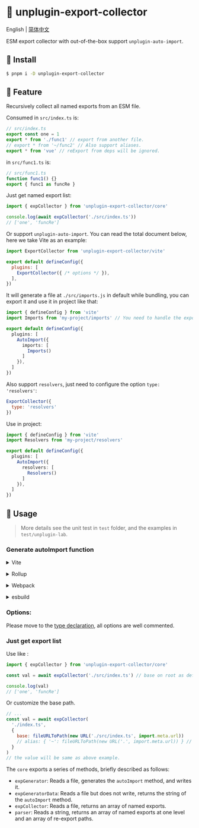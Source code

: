# :tada: unplugin-export-collector

English | [简体中文](./README-zh.md)

ESM export collector with out-of-the-box support `unplugin-auto-import`.

## :hammer: Install

```sh
$ pnpm i -D unplugin-export-collector
```

## :rocket: Feature

Recursively collect all named exports from an ESM file.

Consumed in `src/index.ts` is:

```js
// src/index.ts
export const one = 1
export * from './func1' // export from another file.
// export * from '~/func2' // Also support aliases.
export * from 'vue' // reExport from deps will be ignored.
```

in `src/func1.ts` is:

```js
// src/func1.ts
function func1() {}
export { func1 as funcRe }
```

Just get named export list:

```js
import { expCollector } from 'unplugin-export-collector/core'

console.log(await expCollector('./src/index.ts'))
// ['one', 'funcRe']
```

Or support `unplugin-auto-import`. You can read the total document below, here we take Vite as an example:

```js
import ExportCollector from 'unplugin-export-collector/vite'

export default defineConfig({
  plugins: [
    ExportCollector({ /* options */ }),
  ],
})
```

It will generate a file at `./src/imports.js` in default while bundling, you can export it and use it in project like that:

```ts
import { defineConfig } from 'vite'
import Imports from 'my-project/imports' // You need to handle the export files manually when bundling

export default defineConfig({
  plugins: [
    AutoImport({
      imports: [
        Imports()
      ]
    }),
  ]
})
```

Also support `resolvers`, just need to configure the option `type: 'resolvers'`:

```js
ExportCollector({
  type: 'resolvers'
})
```

Use in project:

```ts
import { defineConfig } from 'vite'
import Resolvers from 'my-project/resolvers'

export default defineConfig({
  plugins: [
    AutoImport({
      resolvers: [
        Resolvers()
      ]
    }),
  ]
})
```

## :wrench: Usage

> More details see the unit test in `test` folder, and the examples in `test/unplugin-lab`.

### Generate autoImport function

<details>
<summary>Vite</summary><br>

```ts
// vite.config.ts
import ExportCollector from 'unplugin-export-collector/vite'

export default defineConfig({
  plugins: [
    ExportCollector({ /* options */ }),
  ],
})
```

<br></details>

<details>
<summary>Rollup</summary><br>

```ts
// rollup.config.js
import ExportCollector from 'unplugin-export-collector/rollup'

export default {
  plugins: [
    ExportCollector({ /* options */ }),
    // other plugins
  ],
}
```

<br></details>

<details>
<summary>Webpack</summary><br>

```ts
// webpack.config.js
module.exports = {
  /* ... */
  plugins: [
    require('unplugin-export-collector/webpack').default({ /* options */ }),
  ],
}
```

<br></details>

<details>
<summary>esbuild</summary><br>

```ts
// esbuild.config.js
import { build } from 'esbuild'
import ExportCollector from 'unplugin-export-collector/esbuild'

build({
  /* ... */
  plugins: [
    ExportCollector({
      /* options */
    }),
  ],
})
```

<br></details>

### Options:

Please move to the [type declaration](./src/core/types.ts), all options are well commented.

### Just get export list

Use like :

```js
import { expCollector } from 'unplugin-export-collector/core'

const val = await expCollector('./src/index.ts') // base on root as default.

console.log(val)
// ['one', 'funcRe']
```

Or customize the base path.

```js
// ...
const val = await expCollector(
  './index.ts',
  {
    base: fileURLToPath(new URL('./src/index.ts', import.meta.url))
    // alias: { '~': fileURLToPath(new URL('.', import.meta.url)) } // Also support aliases.
  }
)
// the value will be same as above example.
```

The `core` exports a series of methods, briefly described as follows:

- `expGenerator`: Reads a file, generates the `autoImport` method, and writes it.
- `expGeneratorData`: Reads a file but does not write, returns the string of the `autoImport` method.
- `expCollector`: Reads a file, returns an array of named exports.
- `parser`: Reads a string, returns an array of named exports at one level and an array of re-export paths.
